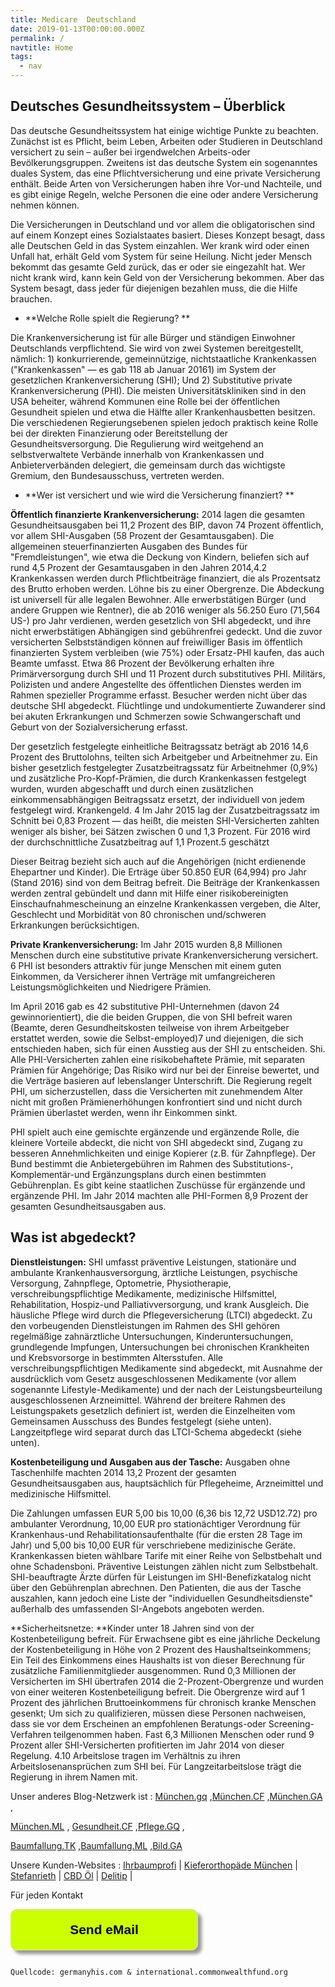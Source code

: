 ```yaml
---
title: Medicare  Deutschland
date: 2019-01-13T00:00:00.000Z
permalink: /
navtitle: Home
tags:
  - nav
---
```

## Deutsches Gesundheitssystem – Überblick

Das deutsche Gesundheitssystem hat einige wichtige Punkte zu beachten. Zunächst ist es Pflicht, beim Leben, Arbeiten oder Studieren in Deutschland versichert zu sein – außer bei irgendwelchen Arbeits-oder Bevölkerungsgruppen. Zweitens ist das deutsche System ein sogenanntes duales System, das eine Pflichtversicherung und eine private Versicherung enthält. Beide Arten von Versicherungen haben ihre Vor-und Nachteile, und es gibt einige Regeln, welche Personen die eine oder andere Versicherung nehmen können.



Die Versicherungen in Deutschland und vor allem die obligatorischen sind auf einem Konzept eines Sozialstaates basiert. Dieses Konzept besagt, dass alle Deutschen Geld in das System einzahlen. Wer krank wird oder einen Unfall hat, erhält Geld vom System für seine Heilung. Nicht jeder Mensch bekommt das gesamte Geld zurück, das er oder sie eingezahlt hat. Wer nicht krank wird, kann kein Geld von der Versicherung bekommen. Aber das System besagt, dass jeder für diejenigen bezahlen muss, die die Hilfe brauchen.

* **Welche Rolle spielt die Regierung? **

Die Krankenversicherung ist für alle Bürger und ständigen Einwohner Deutschlands verpflichtend. Sie wird von zwei Systemen bereitgestellt, nämlich: 1) konkurrierende, gemeinnützige, nichtstaatliche Krankenkassen ("Krankenkassen" — es gab 118 ab Januar 20161) im System der gesetzlichen Krankenversicherung (SHI); Und 2) Substitutive private Krankenversicherung (PHI). Die meisten Universitätskliniken sind in den USA beheiter, während Kommunen eine Rolle bei der öffentlichen Gesundheit spielen und etwa die Hälfte aller Krankenhausbetten besitzen. Die verschiedenen Regierungsebenen spielen jedoch praktisch keine Rolle bei der direkten Finanzierung oder Bereitstellung der Gesundheitsversorgung. Die Regulierung wird weitgehend an selbstverwaltete Verbände innerhalb von Krankenkassen und Anbieterverbänden delegiert, die gemeinsam durch das wichtigste Gremium, den Bundesausschuss, vertreten werden.

* **Wer ist versichert und wie wird die Versicherung finanziert? **

**Öffentlich finanzierte Krankenversicherung:** 2014 lagen die gesamten Gesundheitsausgaben bei 11,2 Prozent des BIP, davon 74 Prozent öffentlich, vor allem SHI-Ausgaben (58 Prozent der Gesamtausgaben). Die allgemeinen steuerfinanzierten Ausgaben des Bundes für "Fremdleistungen", wie etwa die Deckung von Kindern, beliefen sich auf rund 4,5 Prozent der Gesamtausgaben in den Jahren 2014,4.2 Krankenkassen werden durch Pflichtbeiträge finanziert, die als Prozentsatz des Brutto erhoben werden. Löhne bis zu einer Obergrenze. Die Abdeckung ist universell für alle legalen Bewohner. Alle erwerbstätigen Bürger (und andere Gruppen wie Rentner), die ab 2016 weniger als 56.250 Euro (71,564 US-) pro Jahr verdienen, werden gesetzlich von SHI abgedeckt, und ihre nicht erwerbstätigen Abhängigen sind gebührenfrei gedeckt. Und die zuvor versicherten Selbstständigen können auf freiwilliger Basis im öffentlich finanzierten System verbleiben (wie 75%) oder Ersatz-PHI kaufen, das auch Beamte umfasst. Etwa 86 Prozent der Bevölkerung erhalten ihre Primärversorgung durch SHI und 11 Prozent durch substitutives PHI. Militärs, Polizisten und andere Angestellte des öffentlichen Dienstes werden im Rahmen spezieller Programme erfasst. Besucher werden nicht über das deutsche SHI abgedeckt. Flüchtlinge und undokumentierte Zuwanderer sind bei akuten Erkrankungen und Schmerzen sowie Schwangerschaft und Geburt von der Sozialversicherung erfasst.



Der gesetzlich festgelegte einheitliche Beitragssatz beträgt ab 2016 14,6 Prozent des Bruttolohns, teilten sich Arbeitgeber und Arbeitnehmer zu. Ein bisher gesetzlich festgelegter Zusatzbeitragssatz für Arbeitnehmer (0,9%) und zusätzliche Pro-Kopf-Prämien, die durch Krankenkassen festgelegt wurden, wurden abgeschafft und durch einen zusätzlichen einkommensabhängigen Beitragssatz ersetzt, der individuell von jedem festgelegt wird. Krankengeld. 4 Im Jahr 2015 lag der Zusatzbeitragssatz im Schnitt bei 0,83 Prozent — das heißt, die meisten SHI-Versicherten zahlten weniger als bisher, bei Sätzen zwischen 0 und 1,3 Prozent. Für 2016 wird der durchschnittliche Zusatzbeitrag auf 1,1 Prozent.5 geschätzt



Dieser Beitrag bezieht sich auch auf die Angehörigen (nicht erdienende Ehepartner und Kinder). Die Erträge über 50.850 EUR (64,994) pro Jahr (Stand 2016) sind von dem Beitrag befreit. Die Beiträge der Krankenkassen werden zentral gebündelt und dann mit Hilfe einer risikobereinigten Einschaufnahmescheinung an einzelne Krankenkassen vergeben, die Alter, Geschlecht und Morbidität von 80 chronischen und/schweren Erkrankungen berücksichtigen.



**Private Krankenversicherung:** Im Jahr 2015 wurden 8,8 Millionen Menschen durch eine substitutive private Krankenversicherung versichert. 6 PHI ist besonders attraktiv für junge Menschen mit einem guten Einkommen, da Versicherer ihnen Verträge mit umfangreicheren Leistungsmöglichkeiten und Niedrigere Prämien.



Im April 2016 gab es 42 substitutive PHI-Unternehmen (davon 24 gewinnorientiert), die die beiden Gruppen, die von SHI befreit waren (Beamte, deren Gesundheitskosten teilweise von ihrem Arbeitgeber erstattet werden, sowie die Selbst-employed)7 und diejenigen, die sich entschieden haben, sich für einen Ausstieg aus der SHI zu entscheiden. Shi. Alle PHI-Versicherten zahlen eine risikobehaftete Prämie, mit separaten Prämien für Angehörige; Das Risiko wird nur bei der Einreise bewertet, und die Verträge basieren auf lebenslanger Unterschrift. Die Regierung regelt PHI, um sicherzustellen, dass die Versicherten mit zunehmendem Alter nicht mit großen Prämienerhöhungen konfrontiert sind und nicht durch Prämien überlastet werden, wenn ihr Einkommen sinkt.



PHI spielt auch eine gemischte ergänzende und ergänzende Rolle, die kleinere Vorteile abdeckt, die nicht von SHI abgedeckt sind, Zugang zu besseren Annehmlichkeiten und einige Kopierer (z.B. für Zahnpflege). Der Bund bestimmt die Anbietergebühren im Rahmen des Substitutions-, Komplementär-und Ergänzungsplans durch einen bestimmten Gebührenplan. Es gibt keine staatlichen Zuschüsse für ergänzende und ergänzende PHI. Im Jahr 2014 machten alle PHI-Formen 8,9 Prozent der gesamten Gesundheitsausgaben aus.

##  Was ist abgedeckt? 

**Dienstleistungen:** SHI umfasst präventive Leistungen, stationäre und ambulante Krankenhausversorgung, ärztliche Leistungen, psychische Versorgung, Zahnpflege, Optometrie, Physiotherapie, verschreibungspflichtige Medikamente, medizinische Hilfsmittel, Rehabilitation, Hospiz-und Palliativversorgung, und krank Ausgleich. Die häusliche Pflege wird durch die Pflegeversicherung (LTCI) abgedeckt. Zu den vorbeugenden Dienstleistungen im Rahmen des SHI gehören regelmäßige zahnärztliche Untersuchungen, Kinderuntersuchungen, grundlegende Impfungen, Untersuchungen bei chronischen Krankheiten und Krebsvorsorge in bestimmten Altersstufen. Alle verschreibungspflichtigen Medikamente sind abgedeckt, mit Ausnahme der ausdrücklich vom Gesetz ausgeschlossenen Medikamente (vor allem sogenannte Lifestyle-Medikamente) und der nach der Leistungsbeurteilung ausgeschlossenen Arzneimittel. Während der breitere Rahmen des Leistungspakets gesetzlich definiert ist, werden die Einzelheiten vom Gemeinsamen Ausschuss des Bundes festgelegt (siehe unten). Langzeitpflege wird separat durch das LTCI-Schema abgedeckt (siehe unten).



**Kostenbeteiligung und Ausgaben aus der Tasche:** Ausgaben ohne Taschenhilfe machten 2014 13,2 Prozent der gesamten Gesundheitsausgaben aus, hauptsächlich für Pflegeheime, Arzneimittel und medizinische Hilfsmittel.



Die Zahlungen umfassen EUR 5,00 bis 10,00 (6,36 bis 12,72 USD12.72) pro ambulanter Verordnung, 10,00 EUR pro stationächtiger Verordnung für Krankenhaus-und Rehabilitationsaufenthalte (für die ersten 28 Tage im Jahr) und 5,00 bis 10,00 EUR für verschriebene medizinische Geräte. Krankenkassen bieten wählbare Tarife mit einer Reihe von Selbstbehalt und ohne Schadensboni. Präventive Leistungen zählen nicht zum Selbstbehalt. SHI-beauftragte Ärzte dürfen für Leistungen im SHI-Benefizkatalog nicht über den Gebührenplan abrechnen. Den Patienten, die aus der Tasche auszahlen, kann jedoch eine Liste der "individuellen Gesundheitsdienste" außerhalb des umfassenden SI-Angebots angeboten werden.



**Sicherheitsnetze: **Kinder unter 18 Jahren sind von der Kostenbeteiligung befreit. Für Erwachsene gibt es eine jährliche Deckelung der Kostenbeteiligung in Höhe von 2 Prozent des Haushaltseinkommens; Ein Teil des Einkommens eines Haushalts ist von dieser Berechnung für zusätzliche Familienmitglieder ausgenommen. Rund 0,3 Millionen der Versicherten im SHI übertrafen 2014 die 2-Prozent-Obergrenze und wurden von einer weiteren Kostenbeteiligung befreit. Die Obergrenze wird auf 1 Prozent des jährlichen Bruttoeinkommens für chronisch kranke Menschen gesenkt; Um sich zu qualifizieren, müssen diese Personen nachweisen, dass sie vor dem Erscheinen an empfohlenen Beratungs-oder Screening-Verfahren teilgenommen haben. Fast 6,3 Millionen Menschen oder rund 9 Prozent aller SHI-Versicherten profitierten im Jahr 2014 von dieser Regelung. 4.10 Arbeitslose tragen im Verhältnis zu ihren Arbeitslosenansprüchen zum SHI bei. Für Langzeitarbeitslose trägt die Regierung in ihrem Namen mit.

Unser anderes Blog-Netzwerk ist : <a href="https://munchen.gq/">München.gq</a> ,<a href="https://munchen.cf">München.CF</a> ,<a href="https://munchen.ga">München.GA</a> ,

<a href="https://munchen.ml">München.ML</a> , <a href="https://gesundheit.cf">Gesundheit.CF</a> ,<a href="https://pflege.gq">Pflege.GQ</a> ,

<a href="https://baumfallung.tk">Baumfallung.TK</a> ,<a href="https://baumfallung.ml">Baumfallung.ML</a> ,<a href="https://bild.ga">Bild.GA</a>



Unsere Kunden-Websites :  <a href="https://ihrbaumprofi.de">Ihrbaumprofi</a> | <a href="https://kieferorthopaede-fuenfhoefe.de">Kieferorthopäde München</a> | <a href="https://www.stefanrieth.com">Stefanrieth</a> |<a href="https://mittelzumleben.bz/nahrungsergaenzungsmittel/911/cbd-oel-5-vegan-10ml">CBD Öl</a> | <a href="https://delitip.com">Delitip</a> |

Für jeden Kontakt <form><input style="width: 300px; padding: 20px; box-shaddow: 6px 6px 5px; #999999; -webkit-box-shadow: 6px 6px 5px #999999; -moz-box-shadow: 6px 6px 5px #999999; font-weight: bold; background: #CCFF00; color: #000000; cursor: pointer; border-radius: 10px; border: 1px solid #D9D9D9; font-size: 150%;" type="button" value="Send eMail" onclick="window.location.href='mailto:paradiesworld@gmail.com'" /></form>

```
Quellcode: germanyhis.com & international.commonwealthfund.org
```
